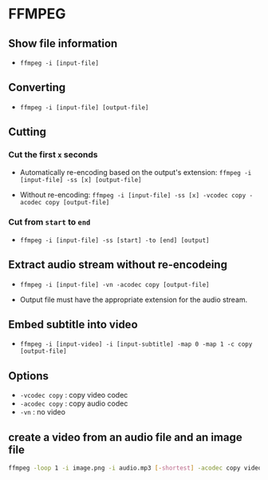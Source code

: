 # FFMPEG

## Show file information

- `ffmpeg -i [input-file]`

## Converting

- `ffmpeg -i [input-file] [output-file]`

## Cutting

### Cut the first `x` seconds

- Automatically re-encoding based on the output's extension: `ffmpeg -i [input-file] -ss [x] [output-file]`

- Without re-encoding: `ffmpeg -i [input-file] -ss [x] -vcodec copy -acodec copy [output-file]`

### Cut from `start` to `end`

- `ffmpeg -i [input-file] -ss [start] -to [end] [output]`

## Extract audio stream without re-encodeing

- `ffmpeg -i [input-file] -vn -acodec copy [output-file]`

- Output file must have the appropriate extension for the audio stream.

## Embed subtitle into video

- `ffmpeg -i [input-video] -i [input-subtitle] -map 0 -map 1 -c copy [output-file]`

## Options

- `-vcodec copy` : copy video codec
- `-acodec copy` : copy audio codec
- `-vn` : no video

## create a video from an audio file and an image file

```sh
ffmpeg -loop 1 -i image.png -i audio.mp3 [-shortest] -acodec copy video.mkv
```
